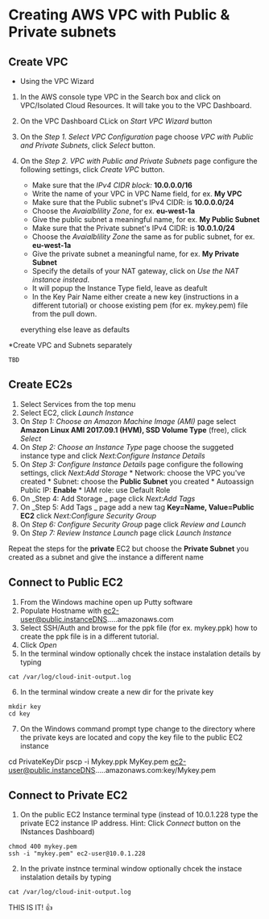 # Creating AWS VPC with Public & Private subnets

## Create VPC

  * Using the VPC Wizard
  
  1. In the AWS console type VPC in the Search box and click on VPC/Isolated Cloud Resources. It will take you to the VPC Dashboard.
  2. On the VPC Dashboard CLick on _Start VPC Wizard_ button
  3. On the _Step 1. Select VPC Configuration_ page choose _VPC with Public and Private Subnets_, click _Select_ button. 
  4. On the _Step 2. VPC with Public and Private Subnets_ page configure the following settings,  click _Create VPC_ button. 
      * Make sure that the _IPv4 CIDR block:_ **10.0.0.0/16**
      * Write the name of your VPC in VPC Name field, for ex. **My VPC**
      * Make sure that the  Public subnet's IPv4 CIDR: is **10.0.0.0/24**
      * Choose the _Avaialblility Zone_, for ex. **eu-west-1a**
      * Give the public subnet a meaningful name, for ex. **My Public Subnet**
      * Make sure that the  Private subnet's IPv4 CIDR: is **10.0.1.0/24**
      * Choose the _Avaialblility Zone_ the same as for public subnet, for ex. **eu-west-1a**
      * Give the private subnet a meaningful name, for ex. **My Private Subnet**
      * Specify the details of your NAT gateway, click on _Use the NAT instance instead_. 
      * It will popup the Instance Type field, leave as deafult
      * In the Key Pair Name either create a new key (instructions in a different tutorial) or choose existing pem (for ex. mykey.pem) file from the pull down.
      
      everything else leave as defaults
    
  *Create VPC and Subnets separately
    
    TBD
    

## Create EC2s

  1. Select Services from the top menu
  2. Select EC2, click _Launch Instance_
  3. On _Step 1: Choose an Amazon Machine Image (AMI)_ page select **Amazon Linux AMI 2017.09.1 (HVM), SSD Volume Type** (free), click _Select_
  4. On _Step 2: Choose an Instance Type_ page choose the suggeted instance type and click _Next:Configure Instance Details_
  5. On _Step 3: Configure Instance Details_ page configure the following settings,  click _Next:Add Storage_ 
    * Network: choose the VPC you've created
    * Subnet: choose the **Public Subnet** you created
    * Autoassign Public IP: **Enable**
    * IAM role: use Default Role
  6. On _Step 4: Add Storage _ page click _Next:Add Tags_ 
  7. On _Step 5: Add Tags _ page add a new tag **Key=Name, Value=Public EC2** click _Next:Configure Security Group_
  8. On _Step 6: Configure Security Group_  page click _Review and Launch_
  9. On _Step 7: Review Instance Launch_ page click _Launch Instance_
  
  Repeat the steps for the **private** EC2 but choose the **Private Subnet** you created as a subnet and give the instance a different name
  
## Connect to Public EC2

  1. From the Windows machine open up Putty software 
  2. Populate Hostname with ec2-user@public.instanceDNS.....amazonaws.com
  3. Select SSH/Auth and browse for the ppk file (for ex. mykey.ppk) how to create the ppk file is in a different tutorial.
  4. Click _Open_
  5. In the terminal window optionally chcek the instace instalation details by typing 
  
    cat /var/log/cloud-init-output.log
  
  6. In the terminal window create a new dir for the private key
  
    mkdir key
    cd key
    
  7. On the Windows command prompt type change to the directory where the private keys are located and copy the key file to the public EC2 instance
  
  cd PrivateKeyDir
  pscp -i Mykey.ppk MyKey.pem  ec2-user@public.instanceDNS.....amazonaws.com:key/Mykey.pem
  


## Connect to Private EC2

 
  1. On the public EC2 Instance terminal type (instead of 10.0.1.228 type the private EC2 instance IP address. Hint: Click _Connect_ button on the INstances Dashboard)
  
    chmod 400 mykey.pem
    ssh -i "mykey.pem" ec2-user@10.0.1.228 
  
  2. In the private instnce terminal window optionally chcek the instace instalation details by typing 
  
    
    cat /var/log/cloud-init-output.log
  
  
THIS IS IT!
:+1:

